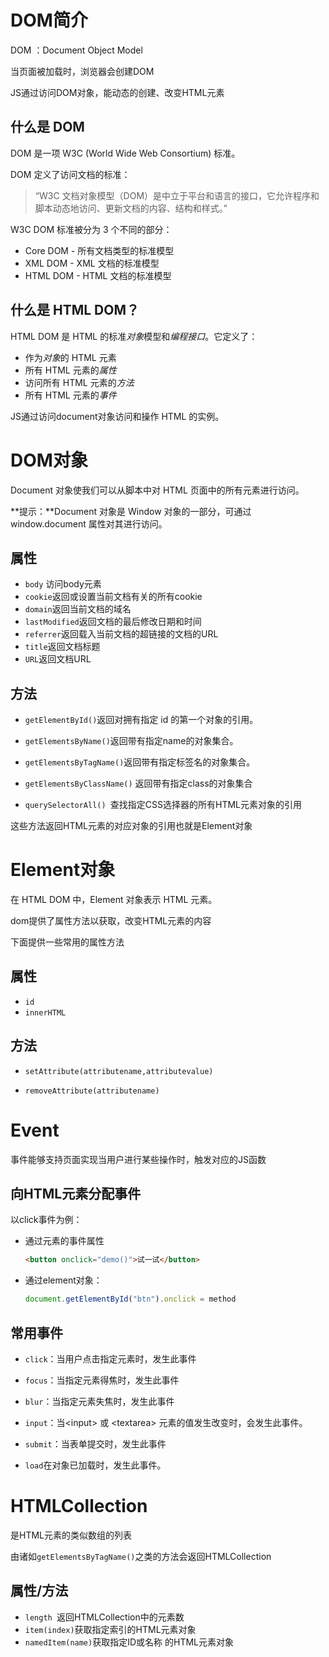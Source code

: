 # DOM简介

DOM ：Document Object Model

当页面被加载时，浏览器会创建DOM

JS通过访问DOM对象，能动态的创建、改变HTML元素

## 什么是 DOM

DOM 是一项 W3C (World Wide Web Consortium) 标准。

DOM 定义了访问文档的标准：

> “W3C 文档对象模型（DOM）是中立于平台和语言的接口，它允许程序和脚本动态地访问、更新文档的内容、结构和样式。”

W3C DOM 标准被分为 3 个不同的部分：

- Core DOM - 所有文档类型的标准模型
- XML DOM - XML 文档的标准模型
- HTML DOM - HTML 文档的标准模型

## 什么是 HTML DOM？

HTML DOM 是 HTML 的标准*对象*模型和*编程接口*。它定义了：

- 作为*对象*的 HTML 元素
- 所有 HTML 元素的*属性*
- 访问所有 HTML 元素的*方法*
- 所有 HTML 元素的*事件*

JS通过访问document对象访问和操作 HTML 的实例。







# DOM对象

Document 对象使我们可以从脚本中对 HTML 页面中的所有元素进行访问。

**提示：**Document 对象是 Window 对象的一部分，可通过 window.document 属性对其进行访问。

## 属性

* `body` 访问body元素
* `cookie`返回或设置当前文档有关的所有cookie
* `domain`返回当前文档的域名
* `lastModified`返回文档的最后修改日期和时间
* `referrer`返回载入当前文档的超链接的文档的URL
* `title`返回文档标题
* `URL`返回文档URL



## 方法

* `getElementById()`返回对拥有指定 id 的第一个对象的引用。
* `getElementsByName()`返回带有指定name的对象集合。
* `getElementsByTagName()`返回带有指定标签名的对象集合。

* `getElementsByClassName()` 返回带有指定class的对象集合
* `querySelectorAll() `查找指定CSS选择器的所有HTML元素对象的引用

这些方法返回HTML元素的对应对象的引用也就是Element对象



# Element对象

在 HTML DOM 中，Element 对象表示 HTML 元素。

dom提供了属性方法以获取，改变HTML元素的内容

下面提供一些常用的属性方法

## 属性

* `id`
* `innerHTML`

## 方法

* `setAttribute(attributename,attributevalue)`

* `removeAttribute(attributename)`



# Event

事件能够支持页面实现当用户进行某些操作时，触发对应的JS函数



## 向HTML元素分配事件

以click事件为例：

* 通过元素的事件属性

    ~~~html
    <button onclick="demo()">试一试</button>
    ~~~

* 通过element对象：

    ~~~js
    document.getElementById("btn").onclick = method
    ~~~

    

## 常用事件

* `click`：当用户点击指定元素时，发生此事件
* `focus`：当指定元素得焦时，发生此事件
* `blur`：当指定元素失焦时，发生此事件
* `input`：当\<input> 或 \<textarea> 元素的值发生改变时，会发生此事件。
* `submit`：当表单提交时，发生此事件

* `load`在对象已加载时，发生此事件。

# HTMLCollection

是HTML元素的类似数组的列表

由诸如`getElementsByTagName()`之类的方法会返回HTMLCollection



## 属性/方法

* `length `返回HTMLCollection中的元素数
* `item(index)`获取指定索引的HTML元素对象
* `namedItem(name)`获取指定ID或名称 的HTML元素对象 
